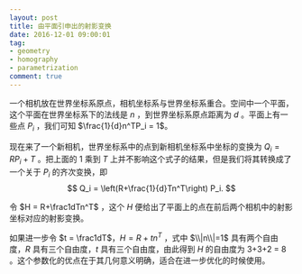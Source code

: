 ```yaml
---
layout: post
title: 由平面引申出的射影变换
date: 2016-12-01 09:00:01
tag:
- geometry
- homography
- parametrization
comment: true
---
```


一个相机放在世界坐标系原点，相机坐标系与世界坐标系重合。空间中一个平面，这个平面在世界坐标系下的法线是 $n$ ，到世界坐标系原点距离为 $d$ 。平面上有一些点 $P_i$ ，我们可知 $\frac{1}{d}n^TP_i = 1$。

现在来了一个新相机，世界坐标系中的点到新相机坐标系中坐标的变换为 $Q_i = RP_i+T$ 。把上面的 1 乘到 $T$ 上并不影响这个式子的结果，但是我们将其转换成了一个关于 $P_i$ 的齐次变换，即
$$
Q_i = \left(R+\frac{1}{d}Tn^T\right) P_i.
$$

令 $H = R+\frac1dTn^T$ ，这个 $H$ 便给出了平面上的点在前后两个相机中的射影坐标对应的射影变换。

如果进一步令 $t = \frac1dT$，$H = R+tn^T$ ，式中 $\\|n\\|=1$ 具有两个自由度，$R$ 具有三个自由度，$t$ 具有三个自由度，由此得到 $H$ 的自由度为 3+3+2 = 8 。这个参数化的优点在于其几何意义明确，适合在进一步优化的时候使用。
